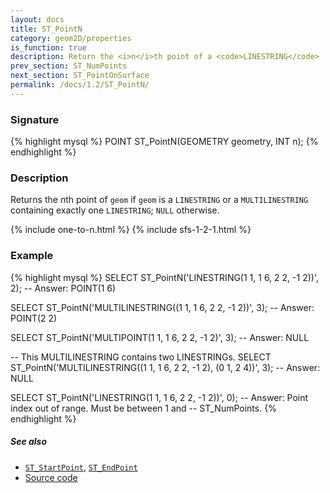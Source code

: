 ```yaml
---
layout: docs
title: ST_PointN
category: geom2D/properties
is_function: true
description: Return the <i>n</i>th point of a <code>LINESTRING</code>
prev_section: ST_NumPoints
next_section: ST_PointOnSurface
permalink: /docs/1.2/ST_PointN/
---
```


### Signature

{% highlight mysql %}
POINT ST_PointN(GEOMETRY geometry, INT n);
{% endhighlight %}

### Description

Returns the <i>n</i>th point of `geom` if `geom` is a `LINESTRING` or a
`MULTILINESTRING` containing exactly one `LINESTRING`; `NULL` otherwise.

{% include one-to-n.html %}
{% include sfs-1-2-1.html %}

### Example

{% highlight mysql %}
SELECT ST_PointN('LINESTRING(1 1, 1 6, 2 2, -1 2))', 2);
-- Answer: POINT(1 6)

SELECT ST_PointN('MULTILINESTRING((1 1, 1 6, 2 2, -1 2))', 3);
-- Answer: POINT(2 2)

SELECT ST_PointN('MULTIPOINT(1 1, 1 6, 2 2, -1 2)', 3);
-- Answer: NULL

-- This MULTILINESTRING contains two LINESTRINGs.
SELECT ST_PointN('MULTILINESTRING((1 1, 1 6, 2 2, -1 2),
                                  (0 1, 2 4))', 3);
-- Answer: NULL

SELECT ST_PointN('LINESTRING(1 1, 1 6, 2 2, -1 2))', 0);
-- Answer: Point index out of range. Must be between 1 and
-- ST_NumPoints.
{% endhighlight %}

##### See also

* [`ST_StartPoint`](../ST_StartPoint), [`ST_EndPoint`](../ST_EndPoint)
* <a href="https://github.com/orbisgis/h2gis/blob/master/h2spatial/src/main/java/org/h2gis/h2spatial/internal/function/spatial/properties/ST_PointN.java" target="_blank">Source code</a>
